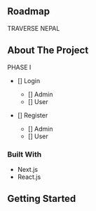 <!-- ROADMAP -->
## Roadmap
   
   TRAVERSE NEPAL

## About The Project
  
 PHASE I

- [] Login
     - [] Admin
     - [] User


- [] Register
    - [] Admin
    - [] User


  
### Built With

* Next.js
* React.js



## Getting Started

